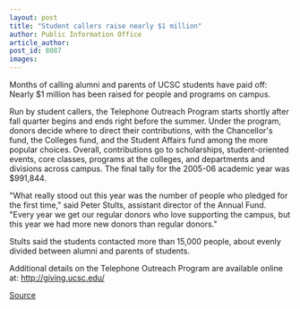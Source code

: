 ```yaml
---
layout: post
title: "Student callers raise nearly $1 million"
author: Public Information Office
article_author: 
post_id: 8087
images:
---
```


<a name="content" id="content"></a>
<p>
  Months of calling alumni and parents of UCSC students have paid off: Nearly $1 million has been raised for people and programs on campus.
</p>
<p>
  Run by student callers, the Telephone Outreach Program starts shortly after fall quarter begins and ends right before the summer. Under the program, donors decide where to direct their contributions, with the Chancellor's fund, the Colleges fund, and the Student Affairs fund among the more popular choices. Overall, contributions go to scholarships, student-oriented events, core classes, programs at the colleges, and departments and divisions across campus. The final tally for the 2005-06 academic year was $991,844.
</p>
<p>
  "What really stood out this year was the number of people who pledged for the first time," said Peter Stults, assistant director of the Annual Fund. "Every year we get our regular donors who love supporting the campus, but this year we had more new donors than regular donors."
</p>
<p>
  Stults said the students contacted more than 15,000 people, about evenly divided between alumni and parents of students.
</p>
<p>
  Additional details on the Telephone Outreach Program are available online at: <a href="http://giving.ucsc.edu">http://giving.ucsc.edu/</a>
</p>
<p><a href="http://www1.ucsc.edu/currents/06-07/07-17/brief-callers.asp" title="Permalink to brief-callers">Source</a></p>
